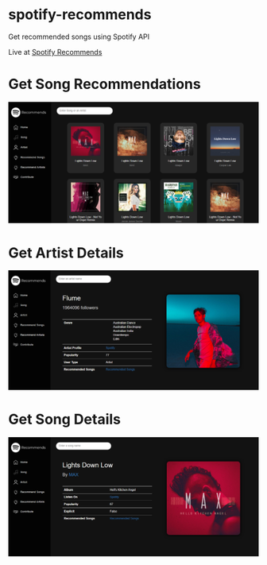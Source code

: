 # spotify-recommends
Get recommended songs using Spotify API

Live at <a href="spotify-recommends.herokuapp.com">Spotify Recommends</a>

<h1>Get Song Recommendations</h1>

![recommend](https://raw.githubusercontent.com/sharmadeepesh/spotify-recommends/master/Demo%20Images/search.PNG)

<h1>Get Artist Details</h1>

![artist](https://raw.githubusercontent.com/sharmadeepesh/spotify-recommends/master/Demo%20Images/artist.PNG)

<h1>Get Song Details</h1>

![song](https://raw.githubusercontent.com/sharmadeepesh/spotify-recommends/master/Demo%20Images/song.PNG)

